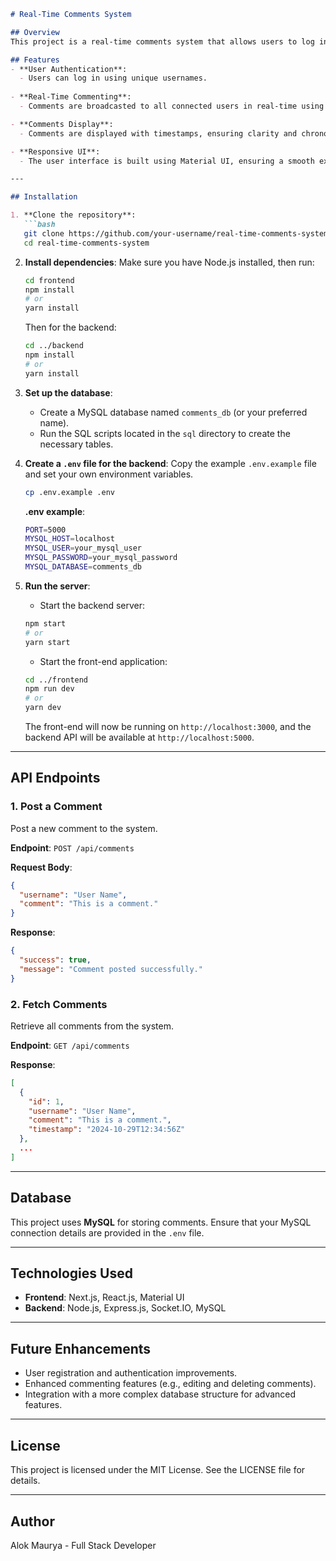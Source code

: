```markdown
# Real-Time Comments System

## Overview
This project is a real-time comments system that allows users to log in, post comments, and see new comments appear in real-time. It utilizes **Next.js** for the front-end, **Socket.IO** for real-time communication, and **MySQL** for data storage.

## Features
- **User Authentication**:
  - Users can log in using unique usernames.
  
- **Real-Time Commenting**:
  - Comments are broadcasted to all connected users in real-time using Socket.IO.

- **Comments Display**:
  - Comments are displayed with timestamps, ensuring clarity and chronological order.

- **Responsive UI**:
  - The user interface is built using Material UI, ensuring a smooth experience on both desktop and mobile devices.

---

## Installation

1. **Clone the repository**:
   ```bash
   git clone https://github.com/your-username/real-time-comments-system.git
   cd real-time-comments-system
   ```

2. **Install dependencies**:
   Make sure you have Node.js installed, then run:
   ```bash
   cd frontend
   npm install
   # or
   yarn install
   ```

   Then for the backend:
   ```bash
   cd ../backend
   npm install
   # or
   yarn install
   ```

3. **Set up the database**:
   - Create a MySQL database named `comments_db` (or your preferred name).
   - Run the SQL scripts located in the `sql` directory to create the necessary tables.

4. **Create a `.env` file for the backend**:
   Copy the example `.env.example` file and set your own environment variables.
   ```bash
   cp .env.example .env
   ```

   **.env example**:
   ```bash
   PORT=5000
   MYSQL_HOST=localhost
   MYSQL_USER=your_mysql_user
   MYSQL_PASSWORD=your_mysql_password
   MYSQL_DATABASE=comments_db
   ```

5. **Run the server**:
   - Start the backend server:
   ```bash
   npm start
   # or
   yarn start
   ```

   - Start the front-end application:
   ```bash
   cd ../frontend
   npm run dev
   # or
   yarn dev
   ```

   The front-end will now be running on `http://localhost:3000`, and the backend API will be available at `http://localhost:5000`.

---

## API Endpoints

### 1. **Post a Comment**
   Post a new comment to the system.

   **Endpoint**: `POST /api/comments`

   **Request Body**:
   ```json
   {
     "username": "User Name",
     "comment": "This is a comment."
   }
   ```

   **Response**:
   ```json
   {
     "success": true,
     "message": "Comment posted successfully."
   }
   ```

### 2. **Fetch Comments**
   Retrieve all comments from the system.

   **Endpoint**: `GET /api/comments`

   **Response**:
   ```json
   [
     {
       "id": 1,
       "username": "User Name",
       "comment": "This is a comment.",
       "timestamp": "2024-10-29T12:34:56Z"
     },
     ...
   ]
   ```

---

## Database
This project uses **MySQL** for storing comments. Ensure that your MySQL connection details are provided in the `.env` file.

---

## Technologies Used
- **Frontend**: Next.js, React.js, Material UI
- **Backend**: Node.js, Express.js, Socket.IO, MySQL

---

## Future Enhancements
- User registration and authentication improvements.
- Enhanced commenting features (e.g., editing and deleting comments).
- Integration with a more complex database structure for advanced features.

---

## License
This project is licensed under the MIT License. See the LICENSE file for details.

---

## Author
Alok Maurya - Full Stack Developer
```
